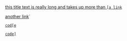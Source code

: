 [this title text is really long and takes up more than 
`[a link`](url.com)

[another link](`google.com)`

[`cod[e`](google.com)

[`code]`](ucsd.edu)
